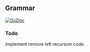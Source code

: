 ## Grammar
[![GoDoc](https://godoc.org/github.com/AdamColton/parlex/grammar?status.svg)](https://godoc.org/github.com/AdamColton/parlex/grammar)

### Todo
Implement remove left recursion code.